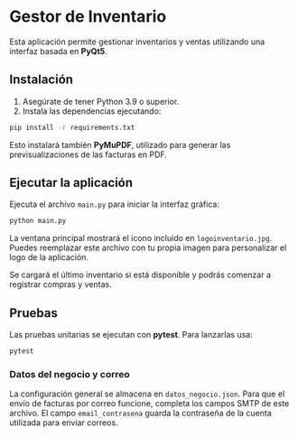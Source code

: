 # Gestor de Inventario

Esta aplicación permite gestionar inventarios y ventas utilizando una interfaz basada en **PyQt5**.

## Instalación

1. Asegúrate de tener Python 3.9 o superior.
2. Instala las dependencias ejecutando:

```bash
pip install -r requirements.txt
```

Esto instalará también **PyMuPDF**, utilizado para generar las previsualizaciones de las facturas en PDF.

## Ejecutar la aplicación

Ejecuta el archivo `main.py` para iniciar la interfaz gráfica:

```bash
python main.py
```

La ventana principal mostrará el icono incluido en `logoinventario.jpg`. Puedes
reemplazar este archivo con tu propia imagen para personalizar el logo de la
aplicación.

Se cargará el último inventario si está disponible y podrás comenzar a registrar compras y ventas.

## Pruebas

Las pruebas unitarias se ejecutan con **pytest**. Para lanzarlas usa:

```bash
pytest
```

### Datos del negocio y correo

La configuración general se almacena en `datos_negocio.json`. Para que el envío
de facturas por correo funcione, completa los campos SMTP de este archivo. El
campo `email_contrasena` guarda la contraseña de la cuenta utilizada para
enviar correos.

